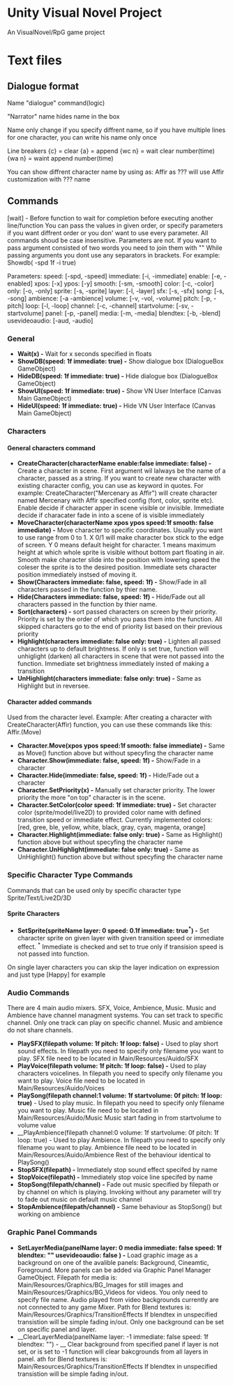 # Unity Visual Novel Project
An VisualNovel/RpG game project

# Text files

## Dialogue format

Name "dialogue" command(logic)

"Narrator" name hides name in the box

Name only change if you specify diffrent name, so if you have multiple lines for one character, you can write his name only once

Line breakers
{c}	= clear
{a}	= append
{wc n}	= wait clear number(time)
{wa n}	= waint append number(time)

You can show diffrent character name by using as:
Affir as ??? will use Affir customization with ??? name

## Commands
[wait] - Before function to wait for completion before executing another line/function
You can pass the values in given order, or specify parameters if you want diffrent order or you don' want to use every parameter.
All commands shoud be case insensitive. Parameters are not. If you want to pass argument consisted of two words you need to join them with ""
While passing arguments you dont use any separators in brackets. For example:
Showdb( -spd 1f -i true)


Parameters:
speed:			[-spd, -speed]
immediate:		[-i, -immediate]
enable:			[-e, -enabled]
xpos:			[-x]
ypos:			[-y]
smooth:			[-sm, -smooth]
color:			[-c, -color]
only:			[-o, -only]
sprite:			[-s, -sprite]
layer:			[-l, -layer]
sfx:			[-s, -sfx]
song:			[-s, -song]
ambience:		[-a -ambience]
volume:			[-v, -vol, -volume]
pitch:			[-p, -pitch]
loop:			[-l, -loop]
channel:		[-c, -channel]
startvolume:	[-sv, -startvolume]
panel:			[-p, -panel]
media:			[-m, -media]
blendtex:		[-b, -blend]
usevideoaudio:	[-aud, -audio]

### General
* __Wait(x) -__ Wait for x seconds specified in floats
* __ShowDB(speed: 1f immediate: true) -__ Show dialogue box (DialogueBox GameObject)
* __HideDB(speed: 1f immediate: true) -__ Hide dialogue box (DialogueBox GameObject)
* __ShowUI(speed: 1f immediate: true) -__ Show VN User Interface (Canvas Main GameObject)
* __HideUI(speed: 1f immediate: true) -__ Hide VN User Interface (Canvas Main GameObject)

### Characters
#### General characters command
* __CreateCharacter(characterName enable:false immediate: false) -__ Create a character in scene. 
		First argument wil lalways be the name of a character, passed as a string. If you want 
		to create new character with existing character config, you can use as keyword in quotes.
		For example: CreateCharacter("Mercenary as Affir") will create character named Mercenary
		with Affir specified config (font, color, sprite etc). Enable decide if character apper
		in scene visible or invisible. Immediate decide if characater fade in into a scene of is
		visible immediately
* __MoveCharacter(characterName xpos ypos speed:1f smooth: false immediate) -__ Move character to specific coordinates.
		Usually you want to use range from 0 to 1. X 0/1 will make character box stick to the edge of
		screen. Y 0 means default height for character. 1 means maximum height at which whole sprite 
		is visible without bottom part floating in air. Smooth make character slide into the position
		with lowering speed the coleser the sprite is to the desired position. Immediate sets character
		position immediately instsed of moving it.
* __Show(Characters immediate: false, speed: 1f) -__ Show/Fade in all characters passed in the function by thier name.
* __Hide(Characters immediate: false, speed: 1f) -__ Hide/Fade out all characters passed in the function by thier name.
* __Sort(characters) -__ sort passed characters on screen by their priority. Priority is set by the order of 
		which you pass them into the function. All skipped characters go to the end of priority list 
		based on their previous priority
* __Highlight(characters immediate: false only: true) -__ Lighten all passed characters up to default brightness. 
		If only is set true, function will unhiglight (darken) all characters in scene that were not passed
		into the function. Immediate set brightness immediately insted of making a transition
* __UnHighlight(characters immediate: false only: true) -__ Same as Highlight but in reversee.

#### Character added commands
Used from the character level. Example: 
After creating a character with CreateCharacter(Affir) function, you can use these commands like this:
Affir.(Move)

* __Character.Move(xpos ypos speed:1f smooth: false immediate) -__ Same as Move() function above but without specyfing
		the character name
* __Character.Show(immediate: false, speed: 1f) -__ Show/Fade in a character
* __Character.Hide(immediate: false, speed: 1f) -__ Hide/Fade out a character
* __Character.SetPriority(x) -__ Manually set character priority. The lower priority the more "on top" character is
		in the scene.
* __Character.SetColor(color speed: 1f immediate: true) -__ Set character color (sprite/model/live2D) to provided color name with
		defined transition speed or immediate effect. Currently implemented colors: [red, gree, ble, yellow, white,
		black, gray, cyan, magenta, orange]
* __Character.Highlight(immediate: false only: true) -__ Same as Highlight() function above but without specyfing
		the character name
* __Character.UnHighlight(immediate: false only: true) -__ Same as UnHighlight() function above but without specyfing
		the character name
### Specific Character Type Commands
Commands that can be used only by specific character type Sprite/Text/Live2D/3D
#### Sprite Characters
* __SetSprite(spriteName layer: 0 speed: 0.1f immediate: true<sup>*</sup>) -__ Set character sprite on given layer with
		given transition speed or immediate effect.
		<sup>*</sup> Immediate is checked and set to true only if transision speed is not passed into function.
		
On single layer characters you can skip the layer indication on expression and just type [Happy] for example	
### Audio Commands
There are 4 main audio mixers. SFX, Voice, Ambience, Music. Music and Ambience have channel managment systems. You can
set track to specific channel. Only one track can play on specific channel. Music and ambience do not share channels. 

* __PlaySFX(filepath volume: 1f pitch: 1f loop: false) -__ Used to play short sound effects. In filepath you need to
		specify only filename you want to play. SFX file need to be located in Main/Resources/Auido/SFX
* __PlayVoice(filepath volume: 1f pitch: 1f loop: false) -__ Used to play characters voicelines. In filepath you need to
		specify only filename you want to play. Voice file need to be located in Main/Resources/Auido/Voices
* __PlaySong(filepath channel:1 volume: 1f startvolume: 0f pitch: 1f loop: true)__ - Used to play music. In filepath 
		you need to specify only filename you want to play. Music file need to be located in Main/Resources/Auido/Music
		Music start fading in from  startvolume to volume value
* __PlayAmbience(filepath channel:0 volume: 1f startvolume: 0f pitch: 1f loop: true) - Used to play Ambience. In filepath
		 you need to specify only filename you want to play. Ambience file need to be located in Main/Resources/Auido/Ambience
		 Rest of the behaviour identical to PlaySong()
* __StopSFX(filepath) -__ Immediately stop sound effect specifed by name
* __StopVoice(filepath) -__ Immediately stop voice line specifed by name
* __StopSong(filepath/channel) -__ Fade out music specified by filepath or by channel on which is playing. Invoking without
		any parameter will try to fade out music on default music channel
* __StopAmbience(filepath/channel) -__ Same behaviour as StopSong() but working on ambience

### Graphic Panel Commands
* __SetLayerMedia(panelName layer: 0 media immediate: false speed: 1f blendtex: "" usevideoaudio: false ) -__ Load graphic
		image as a background on one of the avalible panels: Background, Cineamtic, Foreground. More panels can be added
		via Graphic Panel Manager GameObject. Filepath for media is: Main/Resources/Graphics/BG_Images for still images and
		Main/Resources/Graphics/BG_Videos for videos. You only need to specify file name. Audio played from video backgrounds 
		currently are not connected to any game Mixer. Path for Blend textures is: Main/Resources/Graphics/TransitionEffects
		If blendtex in unspecified transistion will be simple fading in/out. Only one background can be set on specific 
		panel and layer.
* __ClearLayerMedia(panelName layer: -1 immediate: false speed: 1f blendtex: "") - __ Clear background from specified panel
		if layer is not set, or is set to -1 function will clear bakcgrounds from all layers in panel. ath for Blend textures
		is: Main/Resources/Graphics/TransitionEffects If blendtex in unspecified transistion will be simple fading in/out.


